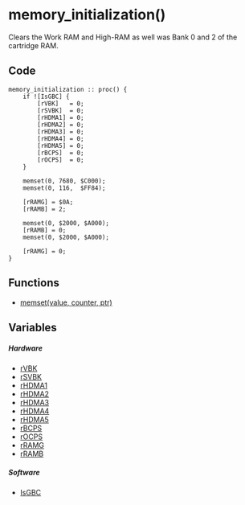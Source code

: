 # memory_initialization()
Clears the Work RAM and High-RAM as well was Bank 0 and 2 of the cartridge RAM.

## Code
```
memory_initialization :: proc() {
	if ![IsGBC] {
		[rVBK]   = 0;
        [rSVBK]  = 0;
        [rHDMA1] = 0;
        [rHDMA2] = 0;
        [rHDMA3] = 0;
        [rHDMA4] = 0;
        [rHDMA5] = 0;
        [rBCPS]  = 0;
        [rOCPS]  = 0;
	}
	
	memset(0, 7680, $C000);
	memset(0, 116,  $FF84);
	
	[rRAMG] = $0A;
    [rRAMB] = 2;

    memset(0, $2000, $A000);
    [rRAMB] = 0;
    memset(0, $2000, $A000);
	
    [rRAMG] = 0;
}
```

## Functions
- [memset(value, counter, ptr)](bank0/memset.md)
## Variables
##### Hardware
- [rVBK](variables/hardware/rVBK.md)
- [rSVBK](variables/hardware/rSVBK.md)
- [rHDMA1](variables/hardware/VRAMDMA.md#rHDMA1($FF51))
- [rHDMA2](variables/hardware/VRAMDMA.md#rHDMA2($FF52))
- [rHDMA3](variables/hardware/VRAMDMA.md#rHDMA3($FF53))
- [rHDMA4](variables/hardware/VRAMDMA.md#rHDMA4($FF54))
- [rHDMA5](variables/hardware/VRAMDMA.md#rHDMA5($FF55))
- [rBCPS](variables/hardware/Palettes.md#rBCPS($FF68))
- [rOCPS](variables/hardware/Palettes.md#rOCPS($FF6A))
- [rRAMG](variables/hardware/MBC5.md#rRAMG($0100))
- [rRAMB](variables/hardware/MBC5.md#rRAMB($4100))
##### Software
- [IsGBC](variables/software/C525.md)